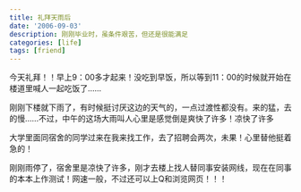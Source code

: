 ```yaml
---
title: 礼拜天雨后
date: '2006-09-03'
description: 刚刚毕业时，虽条件艰苦，但还是很能满足
categories: [life]
tags: [friend]
---
```


今天礼拜！！早上9：00多才起来！没吃到早饭，所以等到11：00的时候就开始在楼道里喊人一起吃饭了……

刚刚下楼就下雨了，有时候挺讨厌这边的天气的，一点过渡性都没有。来的猛，去的慢……不过，中午的这场大雨叫人心里是感觉倒是爽快了许多！凉快了许多

大学里面同宿舍的同学过来在我来找工作，去了招聘会两次，未果！心里替他挺着急的！

刚刚雨停了，宿舍里是凉快了许多，刚才去楼上找人替同事安装网线，现在在同事的本本上作测试！网速一般，不过还可以上Q和浏览网页！！！
